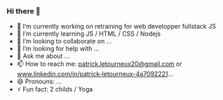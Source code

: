### Hi there 👋

<!--
**patrickletourneux/patrickletourneux** is a ✨ _special_ ✨ repository because its `README.md` (this file) appears on your GitHub profile.

Here are some ideas to get you started:
-->
- 🔭 I’m currently working on retraining for web developper fullstack JS
- 🌱 I’m currently learning JS / HTML / CSS / Nodejs
- 👯 I’m looking to collaborate on ...
- 🤔 I’m looking for help with ...
- 💬 Ask me about ...
- 📫 How to reach me: patrick.letourneux20@gmail.com  or www.linkedin.com/in/patrick-letourneux-4a7092221...
- 😄 Pronouns: ...
- ⚡ Fun fact: 2 childs / Yoga 

